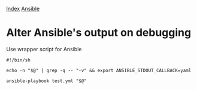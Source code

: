 [Index](index)
[Ansible](ansible)

# Alter Ansible's output on debugging

Use wrapper script for Ansible
```
#!/bin/sh

echo -n "$@" | grep -q -- "-v" && export ANSIBLE_STDOUT_CALLBACK=yaml

ansible-playbook test.yml "$@"
```
